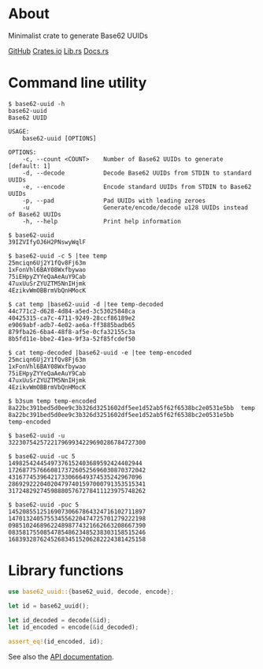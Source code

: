 # About

Minimalist crate to generate Base62 UUIDs

[GitHub](https://github.com/qtfkwk/base62-uuid)
[Crates.io](https://crates.io/crates/base62-uuid)
[Lib.rs](https://lib.rs/crates/base62-uuid)
[Docs.rs](https://docs.rs/base62-uuid/latest/base62_uuid/)

# Command line utility

```text
$ base62-uuid -h
base62-uuid 
Base62 UUID

USAGE:
    base62-uuid [OPTIONS]

OPTIONS:
    -c, --count <COUNT>    Number of Base62 UUIDs to generate [default: 1]
    -d, --decode           Decode Base62 UUIDs from STDIN to standard UUIDs
    -e, --encode           Encode standard UUIDs from STDIN to Base62 UUIDs
    -p, --pad              Pad UUIDs with leading zeroes
    -u                     Generate/encode/decode u128 UUIDs instead of Base62 UUIDs
    -h, --help             Print help information

$ base62-uuid
39IZVIfyOJ6H2PNswyWqlF

$ base62-uuid -c 5 |tee temp
25mciqn6Uj2Y1fQv8Fj63m
1xFonVhl6BAY08Wxfbywao
75iEHpyZYYeQaAeAuY9Cab
47uxUuSrZYUZTM5NnIHjmk
4EzikvWmOBBrmVbQnHMocK

$ cat temp |base62-uuid -d |tee temp-decoded
44c771c2-d628-4d84-a5ed-3c53025848ca
40425315-ca7c-4711-9249-28ccf86189e2
e9069abf-adb7-4e02-ae6a-ff3885badb65
879fba26-6ba4-48f8-af5e-0cfa32155c3a
8b5fd11e-bbe2-41ea-9f3a-52f85fcdef50

$ cat temp-decoded |base62-uuid -e |tee temp-encoded
25mciqn6Uj2Y1fQv8Fj63m
1xFonVhl6BAY08Wxfbywao
75iEHpyZYYeQaAeAuY9Cab
47uxUuSrZYUZTM5NnIHjmk
4EzikvWmOBBrmVbQnHMocK

$ b3sum temp temp-encoded
8a22bc391bed5d0ee9c3b326d3251602df5ee1d52ab5f62f6538bc2e0531e5bb  temp
8a22bc391bed5d0ee9c3b326d3251602df5ee1d52ab5f62f6538bc2e0531e5bb  temp-encoded

$ base62-uuid -u
322307542572217969934229690286784727300

$ base62-uuid -uc 5
14982542445497376152403689592424402944
172687757666081737260525696030870372042
43167745396421733066649374535242967096
286929222040204797401597000791353515341
317248292745988805767278411123975748262

$ base62-uuid -puc 5
145208551251690730667864324716102711897
147013240575534556220474725701279222198
098510246896224898774321662663208667390
083581755085478548623485238303158515246
168393287624526834515206282224381425158
```

# Library functions

```Rust
use base62_uuid::{base62_uuid, decode, encode};

let id = base62_uuid();

let id_decoded = decode(&id);
let id_encoded = encode(&id_decoded);

assert_eq!(id_encoded, id);
```

See also the [API documentation](https://docs.rs/base62-uuid/latest/base62_uuid/).

